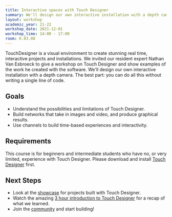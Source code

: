 ```yaml
---
title: Interactive spaces with Touch Designer
summary: We'll design our own interactive installation with a depth camera.
layout: workshop
academic_year: 21-22
workshop_date: 2021-12-01
workshop_time: 14:00 - 17:00
room: K.03.08
---
```


TouchDesigner is a visual environment to create stunning real time, interactive projects and installations. We invited our resident expert Nathan Van Esbroeck to give a workshop on Touch Designer and show examples of the work he created with the software. We'll design our own interactive installation with a depth camera. The best part: you can do all this without writing a single line of code.

## Goals

- Understand the possibilities and limitations of Touch Designer.
- Build networks that take in images and video, and produce graphical results.
- Use channels to build time-based experiences and interactivity.

## Requirements

This course is for beginners and intermediate students who have no, or very limited, experience with Touch Designer. Please download and install [Touch Designer](https://derivative.ca/download) first.

## Next Steps

- Look at the [showcase](https://derivative.ca/showcase) for projects built with Touch Designer.
- Watch the amazing [3 hour introduction to Touch Designer](https://www.youtube.com/watch?v=wmM1lCWtn6o) for a recap of what we learned.
- Join the [community](https://forum.derivative.ca/) and start building!
